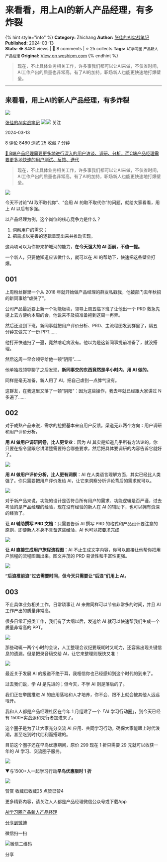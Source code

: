 # 来看看，用上AI的新人产品经理，有多炸裂
{% hint style="info" %}
**Category:** Zhichang
**Author:** [张佳的AI实战笔记](https://www.woshipm.com/u/117955)
**Published:** 2024-03-13  
**Stats:** 👁️ 8480 views | 💬 8 comments | ⭐ 25 collects
**Tags:** `AI学习圈` `产品新人` `产品经理`
**Original:** [View on woshipm.com](https://www.woshipm.com/zhichang/6010450.html)
{% endhint %}
> 现在，不止具体业务相关工作，许多事我们都可以让AI来做，不仅省时间，AI工作产出的质量也非常高。有了AI的加持，职场新人也能更快速地打爆壁垒。

---

## 来看看，用上AI的新人产品经理，有多炸裂

[![](https://static.woshipm.com/view/woshipm_api_def_20230810123538_9460.png?imageView2/1/w/72/h/72/q/100)](https://www.woshipm.com/u/117955)

[张佳的AI实战笔记](https://www.woshipm.com/u/117955) ![](https://static.woshipm.com/tag/1121_1@2x.png)![](https://static.woshipm.com/tag/1301_1@2x.png) 关注

2024-03-13

8 评论 8480 浏览 25 收藏 7 分钟

[🔗 B端产品经理需要更多地进行深入的用户访谈、调研、分析，而C端产品经理需要更多地快速的用户测试、反馈、迭代](https://ke.qidianla.com/courses/bcpm)

> 现在，不止具体业务相关工作，许多事我们都可以让AI来做，不仅省时间，AI工作产出的质量也非常高。有了AI的加持，职场新人也能更快速地打爆壁垒。

![](https://image.woshipm.com/2023/04/13/deb05e96-d9df-11ed-8fc2-00163e0b5ff3.jpg)

今天不讨论“AI 取不取代你”、“会用 AI 的取不取代你”的问题，就给大家看看，用上 AI 以后有多强。

以产品经理为例，这个岗位的核心竞争力是什么？

1.  洞察用户的需求；
2.  把需求以完善的逻辑呈现出来并推动实现。

这两项可以为你带来护城河的能力，**在今天强大的 AI 面前，不值一提。**

一个新人，只要他知道应该做什么，就可以在 AI 的帮助下，快速把这些壁垒打爆。

## 001

上周粉丝群里一个从 2018 年就开始做产品经理的群友私戳我，他被部门去年秋招的新同事给“虐哭了”。

公司产品最近要上新一个功能板块，领导上周五临下班了让他出一个 PRD 救急先提上去方便约本周的会，他说来不及搞准备拖到这周一再弄。

然后还没到下班，新同事就把用户评价分析、PRD、主流程图发到群里了，隔五分钟又做完了一份 PPT……

他打开快速扫了一遍，竟然啥毛病没有。他以为是这新同事提前准备了，就没搭理。

然后这周一早会领导给他一顿“阴阳”……

他单独找领导聊了之后发现，**新同事交的东西竟然是半小时内，用 AI 做的。**

同样是毫无准备，新人用了 AI，把自己虐到一点脾气没有。

这群友，在我这里又落了一顿“阴阳”：因为这些操作，我去年就已经跟大家讲过 N 多遍了……

## 002

对于成熟产品来说，需求的挖掘基本来自用户反馈。渠道无非两个方向：用户调研和用户评价分析。

**用 AI 做用户调研问卷，比人更专业**：因为 AI 其实是知道几乎所有方法论的，你只要在指令里跟它讲清楚需要符合哪些要求，然后把具体要调研的内容告诉它就好了。

![](https://image.woshipm.com/wp-files/2024/03/MuVxQlJu818tJpKy1ZZf.gif)

**用 AI 做用户评价分析，比人更有洞察**：AI 在人类语言理解方面，其实已经比人类强了。你只需要把用户评价发给 AI，让它来洞察分析评论背后的需求就可以。

![](https://image.woshipm.com/wp-files/2024/03/0bA0JbAiHQ7of4Px2Fao.gif)

对于新产品来说，功能的设计是否符合所有用户的需求、功能逻辑是否严谨，过去考验的是产品经理的经验，现在没有经验的新人在 AI 的辅助下，也可以拥有资深的经验了。

**让 AI 辅助撰写 PRD 文档**：只需要告诉 AI 撰写 PRD 的格式和产品设计要注意的原则，即便新人本身不具备这些经验，AI 也可以按要求完成

![](https://image.woshipm.com/wp-files/2024/03/rJaR5nJvkhT3BIXeVS9a.gif)

**让 AI 直接生成用户旅程流程图**：AI 不止生成文字内容，你可以直接让他帮你把用户旅程的流程图画出来。图文并茂的 PRD 易读性和丰富性更强。

![](https://image.woshipm.com/wp-files/2024/03/1r75WlHjnGhazLPkwh9Z.gif)

**“后浪推前浪”过去需要时间，但今天只需要让“后浪”们用上 AI。**

## 003

不止具体业务相关工作，日常琐事让 AI 来做同样可以节省非常多的时间，并且 AI 工作产出的质量非常高。

很多日常汇报类工作，我们有了大纲以后，发送给 AI 就可以快速帮我们生成一个质量非常高的 PPT。

![](https://image.woshipm.com/wp-files/2024/03/GacRXdrzOX59Mr4Atizy.gif)

那些动辄一两个小时的会议，人工整理会议纪要既耗时又耗力，还容易出现关键信息的遗漏。但是把录音稿交给 AI，让它来整理则既快又准！

![](https://image.woshipm.com/wp-files/2024/03/rLdUMDJ54wzKvBq09RNi.gif)

最近关于发展 AI 的报道不绝于耳，我相信你也已经感知到这个时代的到来了。

过去我们说，学 AI 是先进的；但今天，不学 AI 则是落后的了。

我们正在举国推进 AI 的应用落地和人才培养，你不会、跟不上就会被其他人远远甩开。

我和人人都是产品经理社区在今年 1 月组建了一个「AI 学习行动圈」，到今天已经有 1500+实战派和先行者加进来了。

这个圈子是为了让大家充分交流 AI 应用、共同学习行动，确保大家能跟上时代浪潮，甚至吃到时代红利而搭建的。

目前这个圈子还在早鸟优惠期间，原价 299 现在 1 折只需要 29 元就可以收获一年的 AI 学习、交流圈子服务。

![](https://image.woshipm.com/wp-files/2024/03/d94jIiyltJlKv1XyHHLI.png)

▼与1500+人一起学习行动**早鸟优惠限时 1 折**

![](https://image.woshipm.com/wp-files/2024/03/xO7iBn8m3ENaZ7OQPnUW.png)

赞赏 收藏已收藏25 点赞已赞4

更多精彩内容，请关注人人都是产品经理微信公众号或下载App

[AI学习圈](https://www.woshipm.com/tag/ai%e5%ad%a6%e4%b9%a0%e5%9c%88)[产品新人](https://www.woshipm.com/tag/%e4%ba%a7%e5%93%81%e6%96%b0%e4%ba%ba)[产品经理](https://www.woshipm.com/tag/pmd)

[分享到微博](https://service.weibo.com/share/share.php?appkey=2775287854&title=来看看，用上AI的新人产品经理，有多炸裂&url=https://www.woshipm.com/zhichang/6010450.html&pic=https://image.woshipm.com/2023/04/13/deb05e96-d9df-11ed-8fc2-00163e0b5ff3.jpg)

微信扫一扫

![微信二维码](https://api.pwmqr.com/qrcode/create/?url=https://www.woshipm.com/zhichang/6010450.html)

分享